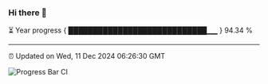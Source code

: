 ### Hi there 👋

⏳ Year progress { ████████████████████████████▁▁ } 94.34 %

---

⏰ Updated on Wed, 11 Dec 2024 06:26:30 GMT

![Progress Bar CI](https://github.com/liununu/liununu/workflows/Progress%20Bar%20CI/badge.svg)
